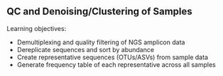 ## QC and Denoising/Clustering of Samples

Learning objectives:

- Demultiplexing and quality filtering of NGS amplicon data
- Dereplicate sequences and sort by abundance
- Create representative sequences (OTUs/ASVs) from sample data
- Generate frequency table of each representative across all samples
